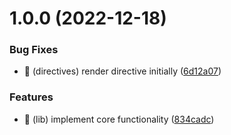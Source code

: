 # 1.0.0 (2022-12-18)

### Bug Fixes

- 🐛 (directives) render directive initially ([6d12a07](https://github.com/kreuzerk/ngIfResponsive/commit/6d12a077f82fd2d17ef1a207241ad401ede25c4f))

### Features

- 🎸 (lib) implement core functionality ([834cadc](https://github.com/kreuzerk/ngIfResponsive/commit/834cadcb6356677abd0cc343e14e8cbc9961ec6a))
